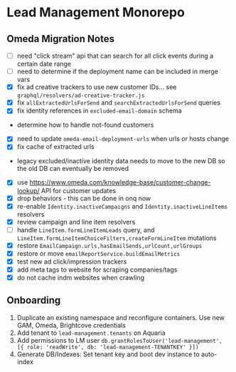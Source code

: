 # Lead Management Monorepo

## Omeda Migration Notes
- [ ] need "click stream" api that can search for all click events during a certain date range
- [ ] need to determine if the deployment name can be included in merge vars
- [x] fix ad creative trackers to use new customer IDs... see `graphql/resolvers/ad-creative-tracker.js`
- [x] fix `allExtractedUrlsForSend` and `searchExtractedUrlsForSend` queries
- [x] fix identity references in `excluded-email-domain` schema
- determine how to handle not-found customers
- [x] need to update `omeda-email-deployment-urls` when urls or hosts change
- [x] fix cache of extracted urls
- legacy excluded/inactive identity data needs to move to the new DB so the old DB can eventually be removed
- [x] use https://www.omeda.com/knowledge-base/customer-change-lookup/ API for customer updates
- [x] drop behaviors - this can be done in onq now
- [x] re-enable `Identity.inactiveCampaigns` and `Identity.inactiveLineItems` resolvers
- [x] review campaign and line item resolvers
- [ ] handle `LineItem.formLineItemLeads` query, and `LineItem.formLineItemChoiceFilters,createFormLineItem` mutations
- [x] restore `EmailCampaign.urls,hasEmailSends,urlCount,urlGroups`
- [x] restore or move `emailReportService.buildEmailMetrics`
- [x] test new ad click/impression trackers
- [x] add meta tags to website for scraping companies/tags
- [x] do not cache indm websites when crawling

## Onboarding
1. Duplicate an existing namespace and reconfigure containers. Use new GAM, Omeda, Brightcove credentials
2. Add tenant to `lead-management.tenants` on Aquaria
3. Add permissions to LM user `db.grantRolesToUser('lead-management', [{ role: 'readWrite', db: 'lead-management-TENANTKEY' }])`
4. Generate DB/Indexes: Set tenant key and boot dev instance to auto-index
